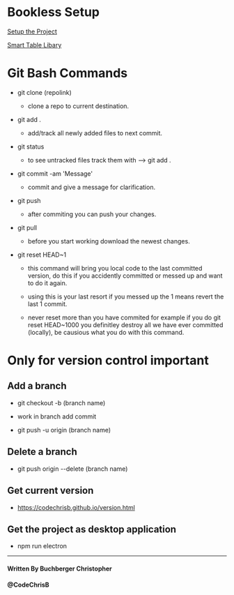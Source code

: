 # Bookless Setup

[Setup the Project](github.com/CodeChrisB/booklessdocs/md/setup.md)


[Smart Table Libary](https://lorenzofox3.github.io/smart-table-website/)

# Git Bash Commands

- git clone (repolink)                      
    - clone a repo to current destination.

- git add .                 
    - add/track all newly added files to next commit.

- git status                
    - to see untracked files track them with --> git add .

- git commit -am 'Message'                  
    - commit and give a message for clarification.

- git push                                  
    - after commiting you can push your changes.

- git pull                                  
    - before you start working download the newest changes.

- git reset HEAD~1

    - this command will bring you local code to the last committed version, do this if you accidently committed or messed up and want to do it again.

    - using this is your last resort if you messed up the 1 means revert the last 1 commit.

    - never reset more than you have commited for example if you do git reset HEAD~1000 you definitley destroy all we have ever committed (locally), be causious what you do with this command.


# Only for version control important

## Add a branch

- git checkout -b (branch name)

- work in branch add commit

- git push -u origin (branch name)

## Delete a branch

- git push origin --delete (branch name)

## Get current version

- https://codechrisb.github.io/version.html

## Get the project as desktop application

- npm run electron

---     
#### Written By Buchberger Christopher
#### @CodeChrisB
